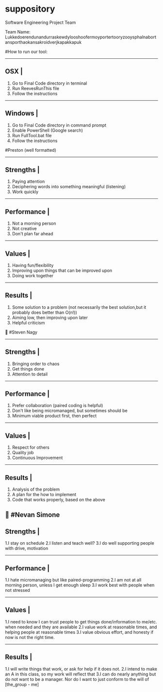# suppository
Software Engineering Project Team

Team Name: Lukkedoerendunandurraskewdylooshoofermoyportertooryzooysphalnabortansporthaokansakroidverjkapakkapuk

#How to run our tool:

-----------
OSX       |
-----------
1. Go to Final Code directory in terminal
2. Run ReevesRunThis file
3. Follow the instructions

-------------
Windows     |
-------------
1. Go to Final Code directory in command prompt
2. Enable PowerShell (Google search)
3. Run FullTool.bat file
4. Follow the instructions

#Preston (well formatted)

-----------
Strengths |
-----------
1. Paying attention
2. Deciphering words into something meaningful (listening)
3. Work quickly

-------------
Performance |
-------------
1. Not a morning person
2. Not creative
3. Don't plan far ahead

--------
Values |
--------
1. Having fun/flexibility
2. Improving upon things that can be improved upon
3. Doing work together

---------
Results |
---------
1. Some solution to a problem (not necessarily the best solution,but it probably does better than O(n!)) 
2. Aiming low, then improving upon later
3. Helpful criticism


#Steven Nagy

-----------
Strengths |
-----------
1. Bringing order to chaos
2. Get things done
3. Attention to detail

-------------
Performance |
-------------
1. Prefer collaboration (paired coding is helpful)
2. Don't like being micromanaged, but sometimes should be
3. Minimum viable product first, then perfect

--------
Values |
--------
1. Respect for others
2. Quality job
3. Continuous Improvement

---------
Results |
---------
1. Analysis of the problem
2. A plan for the how to implement
3. Code that works properly, based on the above


#Nevan Simone
-----------
Strengths |
-----------
1.I stay on schedule
2.I listen and teach well?
3.I do well supporting people with drive, motivation

-------------
Performance |
-------------
1.I hate micromanaging but like paired-programming
2.I am not at all morning person, unless I get enough sleep
3.I work best with people when not stressed

--------
Values |
--------
1.I need to know I can trust people to get things done/information to me/etc. when needed and they are available
2.I value work at reasonable times, and helping people at reasonable times
3.I value obvious effort, and honesty if now is not the right time.

---------
Results |
---------
1.I will write things that work, or ask for help if it does not.
2.I intend to make an A in this class, so my work will reflect that
3.I can do nearly anything but do not want to be a manager. Nor do I want to just conform to the will of [the_group - me]
